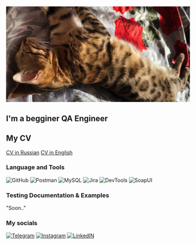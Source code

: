 ![Header](https://github.com/Wildy350/wildy350/blob/main/pics/x8SxNR01OSg.jpg)

## I'm a begginer QA Engineer

## My CV
[CV in Russian](https://drive.google.com/file/d/15WebHGt5n54lB0AFZeGQ-xnO7Gk6xqjr/view?usp=sharing)
[CV in English](https://drive.google.com/file/d/1zhI8QSwnmsvkJZlVEY6i5nyA2GUv1c7K/view?usp=sharing)

### Language and Tools
![GitHub](https://img.shields.io/badge/-GitHub-090909?style=for-the-badge&logo=github&logoColor=87CEFA)
![Postman](https://img.shields.io/badge/-Postman-090909?style=for-the-badge&logo=postman&logoColor=d28704)
![MySQL](https://img.shields.io/badge/-MySQL-090909?style=for-the-badge&logo=mysql&logoColor=125a2a)
![Jira](https://img.shields.io/badge/-Jira-090909?style=for-the-badge&logo=jira&logoColor=1d4fd7)
![DevTools](https://img.shields.io/badge/-DevTools-090909?style=for-the-badge&logo=google&logoColor=b70e2a)
![SoapUI](https://img.shields.io/badge/-SoapUI-090909?style=for-the-badge&logo=soapui&logoColor=ffeb0e)

### Testing Documentation & Examples
"Soon.."

### My socials
[![Telegram](https://img.shields.io/badge/-Telegram-090909?style=for-the-badge&logo=telegram)](https://t.me/Wildy350)
[![Instagram](https://img.shields.io/badge/-Instagram-090909?style=for-the-badge&logo=instagram&logoColor=8d068d)](https://www.instagram.com/wildy350/)
[![LinkedIN](https://img.shields.io/badge/-LinkedIN-090909?style=for-the-badge&logo=linkedin&logoColor=0077ff)](https://www.linkedin.com/in/nikita-pantyushev-81b313228/)